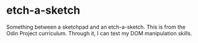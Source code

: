 # etch-a-sketch
Something between a sketchpad and an etch-a-sketch. This is from the Odin Project curriculum. Through it, I can test my DOM manipulation skills.

